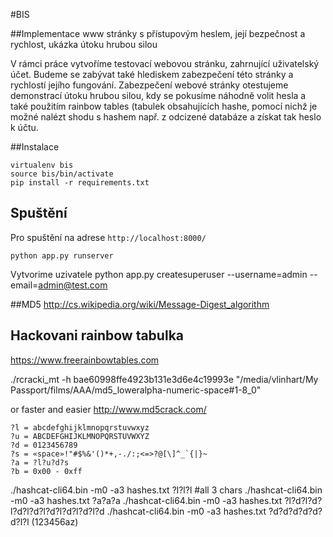 #BIS

##Implementace www stránky s přístupovým heslem, její bezpečnost a rychlost, ukázka útoku hrubou silou

V rámci práce vytvoříme testovací webovou stránku, zahrnující uživatelský účet. Budeme se zabývat také hlediskem 
zabezpečení této stránky a rychlostí jejího fungování. Zabezpečení webové stránky otestujeme demonstrací útoku
hrubou silou, kdy se pokusíme náhodně volit hesla a také použitím rainbow tables (tabulek obsahujících hashe,
pomocí nichž je možné nalézt shodu s hashem např. z odcizené databáze a získat tak heslo k účtu.

##Instalace 
    
    virtualenv bis
    source bis/bin/activate
    pip install -r requirements.txt
    
## Spuštění
Pro spuštění na adrese `http://localhost:8000/`

    python app.py runserver

Vytvorime uzivatele
    python app.py createsuperuser --username=admin --email=admin@test.com
    
##MD5
http://cs.wikipedia.org/wiki/Message-Digest_algorithm

## Hackovani rainbow tabulka

https://www.freerainbowtables.com

./rcracki_mt -h bae60998ffe4923b131e3d6e4c19993e "/media/vlinhart/My Passport/films/AAA/md5_loweralpha-numeric-space#1-8_0"

or faster and easier
http://www.md5crack.com/




    ?l = abcdefghijklmnopqrstuvwxyz
    ?u = ABCDEFGHIJKLMNOPQRSTUVWXYZ
    ?d = 0123456789
    ?s = «space»!"#$%&'()*+,-./:;<=>?@[\]^_`{|}~
    ?a = ?l?u?d?s
    ?b = 0x00 - 0xff


./hashcat-cli64.bin -m0 -a3 hashes.txt ?l?l?l
#all 3 chars
./hashcat-cli64.bin -m0 -a3 hashes.txt ?a?a?a
./hashcat-cli64.bin -m0 -a3 hashes.txt ?l?d?l?d?l?d?l?d?l?d?l?d?l?d?l?d 
./hashcat-cli64.bin -m0 -a3 hashes.txt ?d?d?d?d?d?d?l?l (123456az)